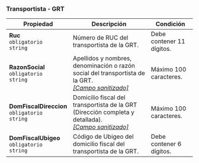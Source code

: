 ### Transportista - GRT

| Propiedad                                               | Descripción                                                                    | **Condición**             |
| ------------------------------------------------------- | ------------------------------------------------------------------------------ | ------------------------- |
| **Ruc**  <br>`obligatorio`  <br>`string`                | Número de RUC del transportista de la GRT.                                     | Debe contener 11 dígitos. |
| **RazonSocial**  <br>`obligatorio`  <br>`string`        | Apellidos y nombres, denominación o razón social del transportista de la GRT.  <br>[_[Campo sanitizado]_](../Paginas/CampoSanitizado.md)  | Máximo 100 caracteres.    |
| **DomFiscalDireccion**  <br>`obligatorio`  <br>`string` | Domicilio fiscal del transportista de la GRT (Dirección completa y detallada).  <br>[_[Campo sanitizado]_](../Paginas/CampoSanitizado.md) | Máximo 100 caracteres.    |
| **DomFiscalUbigeo**  <br>`obligatorio`  <br>`string`    | Código de Ubigeo del domicilio fiscal del transportista de la GRT.             | Debe contener 6 dígitos.  |